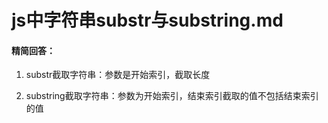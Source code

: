 # js中字符串substr与substring.md

#### 精简回答：

1. substr截取字符串：参数是开始索引，截取长度

2. substring截取字符串：参数为开始索引，结束索引截取的值不包括结束索引的值
